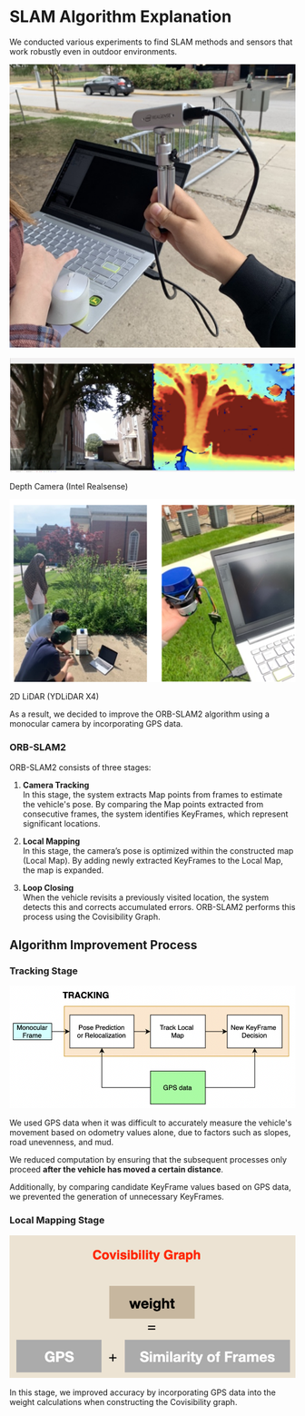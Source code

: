 # SLAM Algorithm Explanation

We conducted various experiments to find SLAM methods and sensors that work robustly even in outdoor environments.

![Screen Shot 2022-08-24 at 12.23.45 PM.png](SLAM%20%E1%84%8B%E1%85%A1%E1%86%AF%E1%84%80%E1%85%A9%E1%84%85%E1%85%B5%E1%84%8C%E1%85%B3%E1%86%B7%20%E1%84%89%E1%85%A5%E1%86%AF%E1%84%86%E1%85%A7%E1%86%BC%20387384e4a12f409893cbe791838ca726/Screen_Shot_2022-08-24_at_12.23.45_PM.png)

![Depth Camera (Intel Realsense)](SLAM%20%E1%84%8B%E1%85%A1%E1%86%AF%E1%84%80%E1%85%A9%E1%84%85%E1%85%B5%E1%84%8C%E1%85%B3%E1%86%B7%20%E1%84%89%E1%85%A5%E1%86%AF%E1%84%86%E1%85%A7%E1%86%BC%20387384e4a12f409893cbe791838ca726/Screen_Shot_2022-08-24_at_10.41.17_AM.png)

Depth Camera (Intel Realsense)

![2D LiDAR (YDLiDAR X4)](SLAM%20%E1%84%8B%E1%85%A1%E1%86%AF%E1%84%80%E1%85%A9%E1%84%85%E1%85%B5%E1%84%8C%E1%85%B3%E1%86%B7%20%E1%84%89%E1%85%A5%E1%86%AF%E1%84%86%E1%85%A7%E1%86%BC%20387384e4a12f409893cbe791838ca726/Screenshot_2022-11-13_at_12.50.40_PM.png)

2D LiDAR (YDLiDAR X4)

As a result, we decided to improve the ORB-SLAM2 algorithm using a monocular camera by incorporating GPS data.

### ORB-SLAM2

ORB-SLAM2 consists of three stages:

1. **Camera Tracking**  
   In this stage, the system extracts Map points from frames to estimate the vehicle's pose. By comparing the Map points extracted from consecutive frames, the system identifies KeyFrames, which represent significant locations.
   
2. **Local Mapping**  
   In this stage, the camera’s pose is optimized within the constructed map (Local Map). By adding newly extracted KeyFrames to the Local Map, the map is expanded.
   
3. **Loop Closing**  
   When the vehicle revisits a previously visited location, the system detects this and corrects accumulated errors. ORB-SLAM2 performs this process using the Covisibility Graph.

## Algorithm Improvement Process

### Tracking Stage

![Untitled](SLAM%20%E1%84%8B%E1%85%A1%E1%86%AF%E1%84%80%E1%85%A9%E1%84%85%E1%85%B5%E1%84%8C%E1%85%B3%E1%86%B7%20%E1%84%89%E1%85%A5%E1%86%AF%E1%84%86%E1%85%A7%E1%86%BC%20387384e4a12f409893cbe791838ca726/Untitled.png)

We used GPS data when it was difficult to accurately measure the vehicle's movement based on odometry values alone, due to factors such as slopes, road unevenness, and mud.

We reduced computation by ensuring that the subsequent processes only proceed **after the vehicle has moved a certain distance**.

Additionally, by comparing candidate KeyFrame values based on GPS data, we prevented the generation of unnecessary KeyFrames.

### Local Mapping Stage

![Screenshot 2022-11-13 at 1.06.14 PM.png](SLAM%20%E1%84%8B%E1%85%A1%E1%86%AF%E1%84%80%E1%85%A9%E1%84%85%E1%85%B5%E1%84%8C%E1%85%B3%E1%86%B7%20%E1%84%89%E1%85%A5%E1%86%AF%E1%84%86%E1%85%A7%E1%86%BC%20387384e4a12f409893cbe791838ca726/Screenshot_2022-11-13_at_1.06.14_PM.png)

In this stage, we improved accuracy by incorporating GPS data into the weight calculations when constructing the Covisibility graph.
